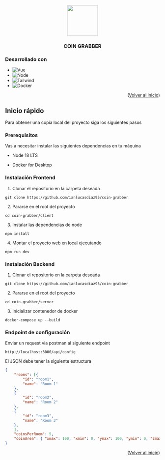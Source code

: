 
<a name="readme-top"></a>

<!-- PROJECT LOGO -->
<br />
<div align="center">
  <img src="https://cdn-icons-png.flaticon.com/512/10692/10692946.png " width="100" height="100" alt="" title="" class="img-small">
  <h3 align="center">COIN GRABBER</h3>

</div>


### Desarrollado con

* [![Vue][Vue.js]][Vue-url]
* ![Node][Node]
* ![Tailwind][Tailwind]
* ![Docker][Docker]

<p align="right">(<a href="#readme-top">Volver al inicio</a>)</p>


<!-- GETTING STARTED -->
## Inicio rápido

Para obtener una copia local del proyecto siga los siguientes pasos

### Prerequisitos

Vas a necesitar instalar las siguientes dependencias en tu máquina
*  Node 18 LTS

*  Docker for Desktop

### Instalación Frontend

1. Clonar el repositorio en la carpeta deseada
```
git clone https://github.com/ianlucasdiaz95/coin-grabber
```

2. Pararse en el root del proyecto
```
cd coin-grabber/client
```

3. Instalar las dependencias de node
```
npm install
```

4. Montar el proyecto web en local ejecutando
```
npm run dev
```


### Instalación Backend

1. Clonar el repositorio en la carpeta deseada
```
git clone https://github.com/ianlucasdiaz95/coin-grabber
```

2. Pararse en el root del proyecto
```
cd coin-grabber/server
```

3. Inicializar contenedor de docker
```
docker-compose up --build
```

### Endpoint de configuración

Enviar un request via postman al siguiente endpoint

```
http://localhost:3000/api/config
```
El JSON debe tener la siguiente estructura
```json
{
    "rooms": [{
        "id": "room1",
        "name": "Room 1"
    }, 
    {
        "id": "room2",
        "name": "Room 2"
    },
    {
        "id": "room3",
        "name": "Room 3"
    },
    ],
    "coinsPerRoom": 5,
    "coinArea": { "xmax": 100, "xmin": 0, "ymax": 100, "ymin": 0, "zmax": 100, "zmin": 0 }
}
```

<p align="right">(<a href="#readme-top">Volver al inicio</a>)</p>

<!-- MARKDOWN LINKS & IMAGES -->
[Vue.js]: https://img.shields.io/badge/Vue-3-42b883?style=for-the-badge&logo=vuedotjs&logoColor=4FC08D
[Node]: https://img.shields.io/badge/Node-18-026e00?style=for-the-badge&logo=nodedotjs&logoColor=026e00
[Vue-url]: https://vuejs.org/
[Tailwind]: https://img.shields.io/badge/Tailwind-3-1976d2?style=for-the-badge&logo=tailwindcss
[Docker]: https://img.shields.io/badge/Docker-1976d2?style=for-the-badge&logo=docker